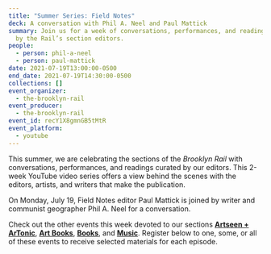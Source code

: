 ```yaml
---
title: "Summer Series: Field Notes"
deck: A conversation with Phil A. Neel and Paul Mattick
summary: Join us for a week of conversations, performances, and readings curated
  by the Rail’s section editors.
people:
  - person: phil-a-neel
  - person: paul-mattick
date: 2021-07-19T13:00:00-0500
end_date: 2021-07-19T14:30:00-0500
collections: []
event_organizer:
  - the-brooklyn-rail
event_producer:
  - the-brooklyn-rail
event_id: recY1X8gmnGB5tMtR
event_platform:
  - youtube
---
```

This summer, we are celebrating the sections of the *Brooklyn Rail* with conversations, performances, and readings curated by our editors. This 2-week YouTube video series offers a view behind the scenes with the editors, artists, and writers that make the publication. 

On Monday, July 19, Field Notes editor Paul Mattick is joined by writer and communist geographer Phil A. Neel for a conversation. 

Check out the other events this week devoted to our sections **[Artseen + ArTonic](https://brooklynrail.org/events/2021/07/20/summer-series-artseen-and-artonic/)**, **[Art Books](https://brooklynrail.org/events/2021/07/21/summer-series-art-books/)**, **[Books](https://brooklynrail.org/events/2021/07/22/summer-series-books/)**, and **[Music](https://brooklynrail.org/events/2021/07/23/summer-series-music/)**. Register below to one, some, or all of these events to receive selected materials for each episode.
